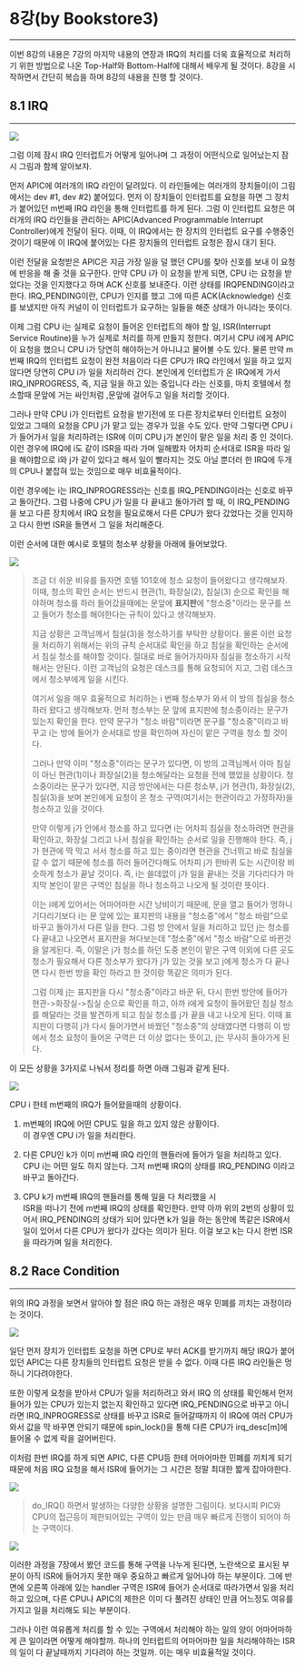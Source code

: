 # 8강\(by Bookstore3\)

---

이번 8강의 내용은 7강의 마지막 내용의 연장과 IRQ의 처리를 더욱 효율적으로 처리하기 위한 방법으로 나온 Top-Half와 Bottom-Half에 대해서 배우게 될 것이다. 8강을 시작하면서 간단히 복습을 하며 8강의 내용을 진행 할 것이다.

## 8.1 IRQ

---

![](/images/lk_0801.png)

그럼 이제 잠시 IRQ 인터럽트가 어떻게 일어나며 그 과정이 어떤식으로 일어났는지 잠시 그림과 함께 알아보자.

먼저 APIC에 여러개의 IRQ 라인이 달려있다. 이 라인들에는 여러개의 장치들이\(이 그림에서는 dev \#1, dev \#2\) 붙어있다. 먼저 이 장치들이 인터럽트를 요청을 하면 그 장치가 붙어있던 m번째 IRQ 라인을 통해 인터럽트를 하게 된다. 그럼 이 인터럽트 요청은 여러개의 IRQ 라인들을 관리하는 APIC\(Advanced Programmable Interrupt Controller\)에게 전달이 된다. 이때, 이 IRQ에서는 한 장치의 인터럽트 요구를 수행중인 것이기 때문에 이 IRQ에 붙어있는 다른 장치들의 인터럽트 요청은 잠시 대기 된다.

이런 전달을 요청받은 APIC은 지금 가장 일을 덜 했던 CPU를 찾아 신호를 보내 이 요청에 반응을 해 줄 것을 요구한다. 만약 CPU i가 이 요청을 받게 되면, CPU i는 요청을 받았다는 것을 인지했다고 하며 ACK 신호를 보내준다. 이런 상태를 IRQPENDING이라고 한다. IRQ\_PENDING이란, CPU가 인지를 했고 그에 따른 ACK\(Acknowledge\) 신호를 보냈지만 아직 커널이 이 인터럽트가 요구하는 일들을 해준 상태가 아니라는 뜻이다.

이제 그럼 CPU i는 실제로 요청이 들어온 인터럽트의 해야 할 일, ISR\(Interrupt Service Routine\)을 누가 실제로 처리를 하게 만들지 정한다. 여기서 CPU i에게 APIC이 요청을 했으니 CPU i가 당연히 해야하는거 아니냐고 물어볼 수도 있다. 물론 만약 m번째 IRQ의 인터럽트 요청이 완전 처음이라 다른 CPU가 IRQ 라인에서 일을 하고 있지 않다면 당연히 CPU i가 일을 처리하러 간다. 본인에게 인터럽트가 온 IRQ에게 가서 IRQ\_INPROGRESS, 즉, 지금 일을 하고 있는 중입니다 라는 신호를, 마치 호텔에서 청소할때 문앞에 거는 싸인처럼 ,문앞에 걸어두고 일을 처리할 것이다.

그러나 만약 CPU i가 인터럽트 요청을 받기전에 또 다른 장치로부터 인터럽트 요청이 있었고 그때의 요청을 CPU j가 맡고 있는 경우가 있을 수도 있다. 만약 그렇다면 CPU i가 들어가서 일을 처리하려는 ISR에 이미 CPU j가 본인이 맡은 일을 처리 중 인 것이다. 이런 경우에 IRQ에 i도 같이 ISR을 따라 가며 일해봤자 어차피 순서대로 ISR을 따라 일을 해야함으로 i와 j가 같이 있다고 해서 일이 빨라지는 것도 아닐 뿐더러 한 IRQ에 두개의 CPU나 붙잡혀 있는 것임으로 매우 비효율적이다.

이런 경우에는 i는 IRQ\_INPROGRESS라는 신호를 IRQ\_PENDING이라는 신호로 바꾸고 돌아간다. 그럼 나중에 CPU j가 일을 다 끝내고 돌아가려 할 때, 이 IRQ\_PENDING을 보고 다른 장치에서 IRQ 요청을 필요로해서 다른 CPU가 왔다 갔었다는 것을 인지하고 다시 한번 ISR을 돌면서 그 일을 처리해준다.

이런 순서에 대한 예시로 호텔의 청소부 상황을 아래에 들어보았다.

![](/assets/lk_0802.png)

> 조금 더 쉬운 비유를 들자면 호텔 101호에 청소 요청이 들어왔다고 생각해보자. 이때, 청소의 확인 순서는 반드시 현관\(1\), 화장실\(2\), 침실\(3\) 순으로 확인을 해야하며 청소를 하러 들어갔을때에는 문앞에 **표지판**에 "청소중"이라는 문구를 쓰고 들어가 청소를 해야한다는 규칙이 있다고 생각해보자.
>
> 지금 상황은 고객님께서 침실\(3\)을 청소하기를 부탁한 상황이다. 물론 이런 요청을 처리하기 위해서는 위의 규칙 순서대로 확인을 하고 침실을 확인하는 순서에서 침실 청소를 해야할 것이다. 절대로 바로 들어가자마자 침실을 청소하기 시작해서는 안된다. 이런 고객님의 요청은 데스크를 통해 요청되어 지고, 그럼 데스크에서 청소부에게 일을 시킨다.
>
> 여기서 일을 매우 효율적으로 처리하는 i 번째 청소부가 와서 이 방의 침실을 청소하러 왔다고 생각해보자. 먼저 청소부는 문 앞에 표지판에 청소중이라는 문구가 있는지 확인을 한다. 만약 문구가 "청소 바람"이라면 문구를 "청소중"이라고 바꾸고 i는 방에 들어가 순서대로 방을 확인하며 자신이 맡은 구역을 청소 할 것이다.
>
> 그러나 만약 이미 "청소중"이라는 문구가 있다면, 이 방의 고객님께서 아마 침실이 아닌 현관\(1\)이나 화장실\(2\)을 청소해달라는 요청을 전에 했었을 상황이다. 청소중이라는 문구가 있다면, 지금 방안에서는 다른 청소부, j가 현관\(1\), 화장실\(2\), 침실\(3\)을 보며 본인에게 요청이 온 청소 구역\(여기서는 현관이라고 가정하자\)을 청소하고 있을 것이다.
>
> 만약 이렇게 j가 안에서 청소를 하고 있다면 i는 어차피 침실을 청소하려면 현관을 확인하고, 화장실 그리고 나서 침실을 확인하는 순서로 일을 진행해야 한다. 즉, j가 현관에 딱 막고 서서 청소를 하고 있는 중이라면 현관을 건너뛰고 바로 침실을 갈 수 없기 때문에 청소를 하러 들어간다해도 어차피 j가 한바퀴 도는 시간이랑 비슷하게 청소가 끝날 것이다. 즉, i는 쓸데없이 j가 일을 끝내는 것을 기다리다가 마지막 본인이 맡은 구역인 침실을 하나 청소하고 나오게 될 것이란 뜻이다.
>
> 이는 i에게 있어서는 어마어마한 시간 낭비이기 때문에, 문을 열고 들어가 멍하니 기다리기보다 i는 문 앞에 있는 표지판의 내용을 "청소중"에서 "청소 바람"으로 바꾸고 돌아가서 다른 일을 한다. 그럼 방 안에서 일을 처리하고 있던 j는 청소를 다 끝내고 나오면서 표지판을 쳐다보는데 "청소중"에서 "청소 바람"으로 바뀐것을 알게된다. 즉, 이말은 j가 청소를 하던 도중 본인이 맡은 구역 이외에 다른 곳도 청소가 필요해서 다른 청소부가 왔다가 j가 있는 것을 보고 j에게 청소가 다 끝나면 다시 한번 방을 확인 하라고 한 것이랑 똑같은 의미가 된다.
>
> 그럼 이제 j는 표지판을 다시 "청소중"이라고 바꾼 뒤, 다시 한번 방안에 들어가 현관-&gt;화장실-&gt;침실 순으로 확인을 하고, 아까 i에게 요청이 들어왔던 침실 청소를 해달라는 것을 발견하게 되고 침실 청소를 j가 끝을 내고 나오게 된다. 이때 표지판이 다행히 j가 다시 들어가면서 바꿨던 "청소중"의 상태였다면 다행히 이 방에서 청소 요청이 들어온 구역은 더 이상 없다는 뜻이고, j는 무사히 돌아가게 된다.

이 모든 상황을 3가지로 나눠서 정리를 하면 아래 그림과 같게 된다.

![](/assets/lk_0803.png)

CPU i 한테 m번째의 IRQ가 들어왔을때의 상황이다.

1. m번째의 IRQ에 어떤 CPU도 일을 하고 있지 않은 상황이다.  
   이 경우엔 CPU i가 일을 처리한다.

2. 다른 CPU인 k가 이미 m번째 IRQ 라인의 핸들러에 들어가 일을 처리하고 있다.  
   CPU i는 어떤 일도 하지 않는다. 그저 m번째 IRQ의 상태를 IRQ\_PENDING 이라고 바꾸고 돌아간다.

3. CPU k가 m번째 IRQ의 핸들러를 통해 일을 다 처리했을 시  
   ISR을 떠나기 전에 m번째 IRQ의 상태를 확인한다. 만약 아까 위의 2번의 상황이 있어서 IRQ\_PENDING의 상태가 되어 있다면 k가 일을 하는 동안에 똑같은 ISR에서 일이 있어서 다른 CPU가 왔다가 갔다는 의미가 된다. 이걸 보고 k는 다시 한번 ISR을 따라가며 일을 처리한다.

## 8.2 Race Condition

---

위의 IRQ 과정을 보면서 알아야 할 점은 IRQ 하는 과정은 매우 민폐를 끼치는 과정이라는 것이다.

![](/assets/lk_0804.png)

일단 먼저 장치가 인터럽트 요청을 하면 CPU로 부터 ACK를 받기까지 해당 IRQ가 붙어있던 APIC는 다른 장치들의 인터럽트 요청은 받을 수 없다. 이때 다른 IRQ 라인들은 멍하니 기다려야한다.

또한 이렇게 요청을 받아서 CPU가 일을 처리하려고 와서 IRQ 의 상태를 확인해서 먼저 들어가 있는 CPU가 있는지 없는지 확인하고 있다면 IRQ\_PENDING으로 바꾸고 아니라면 IRQ\_INPROGRESS로 상태를 바꾸고 ISR로 들어갈때까지 이 IRQ에 여러 CPU가 와서 값을 막 바꾸면 안되기 때문에 spin\_lock\(\)을 통해 다른 CPU가 irq\_desc\[m\]에 들어올 수 없게 락을 걸어버린다.

이처럼 한번 IRQ를 하게 되면 APIC, 다른 CPU등 한테 어마어마한 민폐를 끼치게 되기 때문에 처음 IRQ 요청을 해서 ISR에 들어가는 그 시간은 정말 최대한 짧게 잡아야한다.

![](/assets/lk_0805.png)

> do\_IRQ\(\) 하면서 발생하는 다양한 상황을 설명한 그림이다. 보다시피 PIC와 CPU의 접근등이 제한되어있는 구역이 있는 만큼 매우 빠르게 진행이 되어야 하는 구역이다.

![](/assets/lk_0806.png)

이러한 과정을 7장에서 봤던 코드를 통해 구역을 나누게 된다면, 노란색으로 표시된 부분이 아직 ISR에 들어가지 못한 매우 중요하고 빠르게 일어나야 하는 부분이다. 그에 반면에 오른쪽 아래에 있는 handler 구역은 ISR에 들어가 순서대로 따라가면서 일을 처리하고 있으며, 다른 CPU나 APIC의 제한은 이미 다 풀려진 상태인 만큼 어느정도 여유를 가지고 일을 처리해도 되는 부분이다.

그러나 이런 여유롭게 처리를 할 수 있는 구역에서 처리해야 하는 일의 양이 어마어마하게 큰 일이라면 어떻게 해야할까. 하나의 인터럽트의 어마어마한 일을 처리해야하는 ISR의 일이 다 끝날때까지 기다려야 하는 것일까. 이는 매우 비효율적일 것이다.

